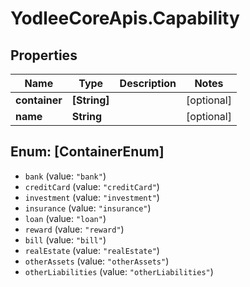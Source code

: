 # YodleeCoreApis.Capability

## Properties
Name | Type | Description | Notes
------------ | ------------- | ------------- | -------------
**container** | **[String]** |  | [optional] 
**name** | **String** |  | [optional] 

<a name="[ContainerEnum]"></a>
## Enum: [ContainerEnum]

* `bank` (value: `"bank"`)
* `creditCard` (value: `"creditCard"`)
* `investment` (value: `"investment"`)
* `insurance` (value: `"insurance"`)
* `loan` (value: `"loan"`)
* `reward` (value: `"reward"`)
* `bill` (value: `"bill"`)
* `realEstate` (value: `"realEstate"`)
* `otherAssets` (value: `"otherAssets"`)
* `otherLiabilities` (value: `"otherLiabilities"`)

